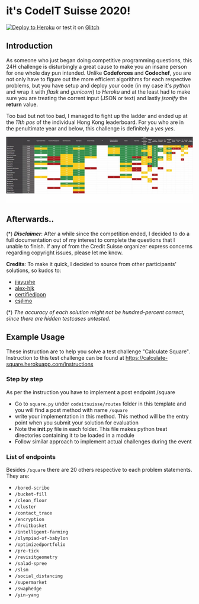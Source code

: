 # it's CodeIT Suisse 2020!

[![Deploy to Heroku](https://www.herokucdn.com/deploy/button.svg)](https://heroku.com/deploy?template=https://github.com/grrlic/creditsuissecit) or test it on [Glitch](http://codeitsuisse.glitch.me/)

## Introduction

As someone who just began doing competitive programming questions, this 24H challenge is disturbingly a great cause to make you an insane person for one whole day pun intended. Unlike **Codeforces** and **Codechef**, you are not only have to figure out the more efficient algorithms for each respective problems, but you have setup and deploy your code (in my case it's _python_ and wrap it with _flask_ and _gunicorn_) to _Heroku_ and at the least had to make sure you are treating the corrent input (JSON or text) and lastly _jsonify_ the **return** value.

Too bad but not too bad, I managed to fight up the ladder and ended up at the _11th pos_ of the individual Hong Kong leaderboard. For you who are in the penultimate year and below, this challenge is definitely a _yes yes_.

![](res/leaderboard.jpg)

## Afterwards..

(*) **_Disclaimer_**: After a while since the competition ended, I decided to do a full documentation out of my interest to complete the questions that I unable to finish. If any of from the Credit Suisse organizer express concerns regarding copyright issues, please let me know.

**Credits**:
To make it quick, I decided to source from other participants' solutions, so kudos to:
- [jiayushe](https://github.com/jiayushe/codeit-suisse-2020)
- [alex-hjk](https://github.com/alex-hjk/CodeItSuisse-2020)
- [certifiedjoon](https://github.com/CertifiedJoon/CodeSuisse2020)
- [csjlimo](https://github.com/CSJLIMO/credit-suisse-python-demo)

(*) _The accuracy of each solution might not be hundred-percent correct, since there are hidden testcases untested._

## Example Usage

These instruction are to help you solve a test challenge "Calculate Square". Instruction to this test challenge can be found at https://calculate-square.herokuapp.com/instructions

### Step by step

As per the instruction you have to implement a post endpoint /square

- Go to `square.py` under `codeitsuisse/routes` folder in this template and you will find a post method with name  `/square` 
- write your implementation in this method. This method will be the entry point when you submit your solution for evaluation
- Note the __init__.py file in each folder. This file makes python treat directories containing it to be loaded in a module
- Follow similar approach to implement actual challenges during the event

### List of endpoints

Besides `/square` there are 20 others respective to each problem statements. They are:

- `/bored-scribe`
- `/bucket-fill`
- `/clean_floor`
- `/cluster`
- `/contact_trace`
- `/encryption`
- `/fruitbasket`
- `/intelligent-farming`
- `/olympiad-of-babylon`
- `/optimizedportfolio`
- `/pre-tick`
- `/revisitgeometry`
- `/salad-spree`
- `/slsm`
- `/social_distancing`
- `/supermarket`
- `/swaphedge`
- `/yin-yang`
